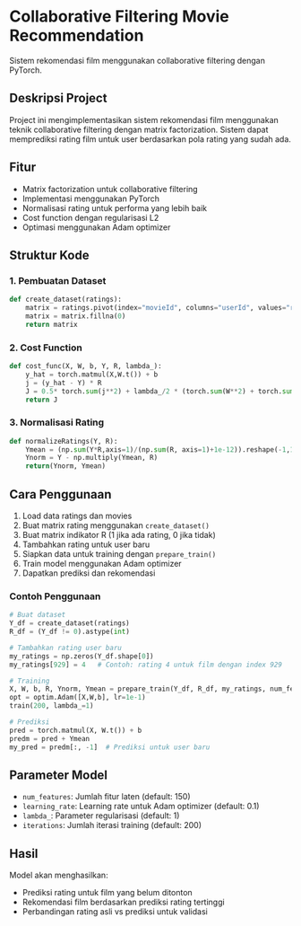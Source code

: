 

# Collaborative Filtering Movie Recommendation

Sistem rekomendasi film menggunakan collaborative filtering dengan PyTorch.

## Deskripsi Project

Project ini mengimplementasikan sistem rekomendasi film menggunakan teknik collaborative filtering dengan matrix factorization. Sistem dapat memprediksi rating film untuk user berdasarkan pola rating yang sudah ada.

## Fitur

- Matrix factorization untuk collaborative filtering
- Implementasi menggunakan PyTorch
- Normalisasi rating untuk performa yang lebih baik
- Cost function dengan regularisasi L2
- Optimasi menggunakan Adam optimizer

## Struktur Kode

### 1. Pembuatan Dataset
```python
def create_dataset(ratings):
    matrix = ratings.pivot(index="movieId", columns="userId", values="rating")
    matrix = matrix.fillna(0)
    return matrix
```

### 2. Cost Function
```python
def cost_func(X, W, b, Y, R, lambda_):
    y_hat = torch.matmul(X,W.t()) + b 
    j = (y_hat - Y) * R
    J = 0.5* torch.sum(j**2) + lambda_/2 * (torch.sum(W**2) + torch.sum(X**2)) 
    return J
```

### 3. Normalisasi Rating
```python
def normalizeRatings(Y, R):
    Ymean = (np.sum(Y*R,axis=1)/(np.sum(R, axis=1)+1e-12)).reshape(-1,1)
    Ynorm = Y - np.multiply(Ymean, R) 
    return(Ynorm, Ymean)
```

## Cara Penggunaan

1. Load data ratings dan movies
2. Buat matrix rating menggunakan `create_dataset()`
3. Buat matrix indikator R (1 jika ada rating, 0 jika tidak)
4. Tambahkan rating untuk user baru
5. Siapkan data untuk training dengan `prepare_train()`
6. Train model menggunakan Adam optimizer
7. Dapatkan prediksi dan rekomendasi

### Contoh Penggunaan

```python
# Buat dataset
Y_df = create_dataset(ratings)
R_df = (Y_df != 0).astype(int)

# Tambahkan rating user baru
my_ratings = np.zeros(Y_df.shape[0])
my_ratings[929] = 4   # Contoh: rating 4 untuk film dengan index 929

# Training
X, W, b, R, Ynorm, Ymean = prepare_train(Y_df, R_df, my_ratings, num_features=150)
opt = optim.Adam([X,W,b], lr=1e-1)
train(200, lambda_=1)

# Prediksi
pred = torch.matmul(X, W.t()) + b
predm = pred + Ymean
my_pred = predm[:, -1]  # Prediksi untuk user baru
```

## Parameter Model

- `num_features`: Jumlah fitur laten (default: 150)
- `learning_rate`: Learning rate untuk Adam optimizer (default: 0.1)
- `lambda_`: Parameter regularisasi (default: 1)
- `iterations`: Jumlah iterasi training (default: 200)

## Hasil

Model akan menghasilkan:
- Prediksi rating untuk film yang belum ditonton
- Rekomendasi film berdasarkan prediksi rating tertinggi
- Perbandingan rating asli vs prediksi untuk validasi